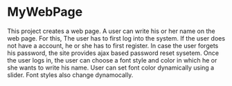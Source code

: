 MyWebPage
=========
This project creates a web page. A user can write his or her name on the web page.
For this, The user has to first log into the system. If the user does not have a
account, he or she has to first register. In case the user forgets his password,
the site provides ajax based password reset sysetem. Once the user logs in, the
user can choose a font style and color in which he or she wants to write his name.
User can set font color dynamically using a slider. Font styles also change
dynamocally.
